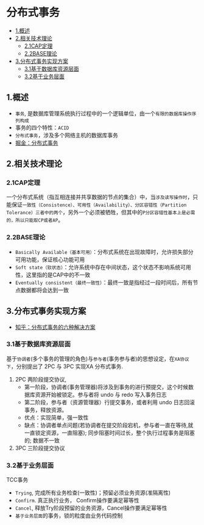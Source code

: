 # 分布式事务

<!-- vim-markdown-toc Marked -->

* [1.概述](#1.概述)
* [2.相关技术理论](#2.相关技术理论)
    - [2.1CAP定理](#2.1cap定理)
    - [2.2BASE理论](#2.2base理论)
* [3.分布式事务实现方案](#3.分布式事务实现方案)
    - [3.1基于数据库资源层面](#3.1基于数据库资源层面)
    - [3.2基于业务层面](#3.2基于业务层面)

<!-- vim-markdown-toc -->

## 1.概述

- `事务`, 是数据库管理系统执行过程中的一个逻辑单位，由一个`有限的数据库操作序列构成`
- 事务的四个特性：`ACID`
- `分布式事务`，涉及多个网络主机的数据库事务
- [掘金：分布式事务](https://juejin.cn/post/6914894669126533133#heading-6)

## 2.相关技术理论

### 2.1CAP定理

一个分布式系统（指互相连接并共享数据的节点的集合）中，当`涉及读写操作时`，只能保证`一致性（Consistence）、可用性（Availability）、分区容错性（Partition Tolerance）三者中的两个`，另外一个必须被牺牲，但其中的`P分区容错性基本上是必需的，所以只能取CP或者AP`。

### 2.2BASE理论

- `Basically Available（基本可用）`：分布式系统在出现故障时，允许损失部分可用功能，保证核心功能可用
- `Soft state（软状态）`：允许系统中存在中间状态，这个状态不影响系统可用性，这里指的是CAP中的不一致
- `Eventually consistent（最终一致性）`：最终一致是指经过一段时间后，所有节点数据都将会达到一致

## 3.分布式事务实现方案

- [知乎：分布式事务的六种解决方案](https://zhuanlan.zhihu.com/p/183753774)

### 3.1基于数据库资源层面

基于`协调者`(多个事务的管理的角色)与`参与者`(事务参与者)的思想设定，在`XA协议下`，分别提出了 2PC 与 3PC 实现XA 分布式事务.

1. 2PC 两阶段提交协议, 
    - 第一阶段，协调者(事务管理器)将涉及到事务的进行预提交，这个时候数据库资源开始被锁定。参与者将 undo 与 redo 写入事务日志
    - 第二阶段，参与者（资源管理器）行提交事务，或者利用 undo 日志回滚事务，释放资源。
    - 优点：实现简单，强一致性
    - 缺点：协调者单点问题(若协调者在提交阶段宕机，参与者一直在等待,就一直锁定资源，一直阻塞); 同步阻塞时间过长，整个执行过程事务是阻塞的; 数据不一致
2. 3PC 三阶段提交协议

### 3.2基于业务层面

TCC事务

- `Trying`, 完成所有业务检查(一致性)；预留必须业务资源(准隔离性)
- `Confirm`.  真正执行业务， Confirm操作要满足幂等性
- `Cancel`,  释放Try阶段预留的业务资源，Cancel操作要满足幂等性
- `基于业务层面`的事务，锁的粒度由业务代码控制

